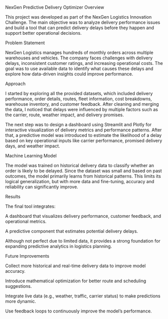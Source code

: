 NexGen Predictive Delivery Optimizer
Overview

This project was developed as part of the NexGen Logistics Innovation Challenge.
The main objective was to analyze delivery performance issues and build a tool that can predict delivery delays before they happen and support better operational decisions.

Problem Statement

NexGen Logistics manages hundreds of monthly orders across multiple warehouses and vehicles.
The company faces challenges with delivery delays, inconsistent customer ratings, and increasing operational costs.
The goal was to use available data to identify what causes these delays and explore how data-driven insights could improve performance.

Approach

I started by exploring all the provided datasets, which included delivery performance, order details, routes, fleet information, cost breakdowns, warehouse inventory, and customer feedback.
After cleaning and merging the data, I noticed that delays were influenced by multiple factors such as the carrier, route, weather impact, and delivery promises.

The next step was to design a dashboard using Streamlit and Plotly for interactive visualization of delivery metrics and performance patterns.
After that, a predictive model was introduced to estimate the likelihood of a delay based on key operational inputs like carrier performance, promised delivery days, and weather impact.

Machine Learning Model

The model was trained on historical delivery data to classify whether an order is likely to be delayed.
Since the dataset was small and based on past outcomes, the model primarily learns from historical patterns.
This limits its logical generalization, but with more data and fine-tuning, accuracy and reliability can significantly improve.

Results

The final tool integrates:

A dashboard that visualizes delivery performance, customer feedback, and operational metrics.

A predictive component that estimates potential delivery delays.

Although not perfect due to limited data, it provides a strong foundation for expanding predictive analytics in logistics planning.

Future Improvements

Collect more historical and real-time delivery data to improve model accuracy.

Introduce mathematical optimization for better route and scheduling suggestions.

Integrate live data (e.g., weather, traffic, carrier status) to make predictions more dynamic.

Use feedback loops to continuously improve the model’s performance.